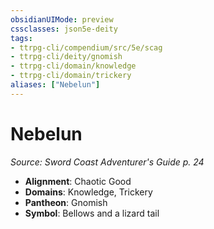 ```yaml
---
obsidianUIMode: preview
cssclasses: json5e-deity
tags:
- ttrpg-cli/compendium/src/5e/scag
- ttrpg-cli/deity/gnomish
- ttrpg-cli/domain/knowledge
- ttrpg-cli/domain/trickery
aliases: ["Nebelun"]
---
```

# Nebelun
*Source: Sword Coast Adventurer's Guide p. 24* 

- **Alignment**: Chaotic Good
- **Domains**: Knowledge, Trickery
- **Pantheon**: Gnomish
- **Symbol**: Bellows and a lizard tail